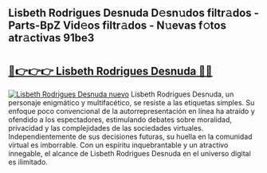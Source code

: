 ## Lisbeth Rodrigues Desnuda D𝚎sn𝚞dos filtr𝚊dos - Parts-BpZ Vid𝚎os filtr𝚊dos - N𝚞evas f𝚘tos atr𝚊ctivas 91be3

# <h2><a href="http://mba7vy.tromn.icu/?c=Lisbeth+Rodrigues+Desnuda">🔗👉👉👉 Lisbeth Rodrigues Desnuda 🔗🔗</a></h2>

[![Lisbeth Rodrigues Desnuda nuevo](https://i.imgur.com/pEAQMta.gif)](http://mba7vy.tromn.icu/?c=Lisbeth+Rodrigues+Desnuda)
Lisbeth Rodrigues Desnuda, un personaje enigmático y multifacético, se resiste a las etiquetas simples. Su enfoque poco convencional de la autorrepresentación en línea ha atraído y ofendido a los espectadores, estimulando debates sobre moralidad, privacidad y las complejidades de las sociedades virtuales. Independientemente de sus decisiones futuras, su huella en la comunidad virtual es imborrable. Con un espíritu inquebrantable y un atractivo innegable, el alcance de Lisbeth Rodrigues Desnuda en el universo digital es ilimitado.
